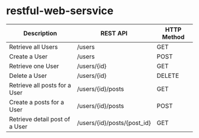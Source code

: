# restful-web-sersvice

| Description                    | REST API                    | HTTP Method |
| ------------------------------ | --------------------------- | ----------- |
| Retrieve all Users             | /users                      | GET         |
| Create a User                  | /users                      | POST        |
| Retrieve one User              | /users/{id}                 | GET         |
| Delete a User                  | /users/{id}                 | DELETE      |
| Retrieve all posts for a User  | /users/{id}/posts           | GET         |
| Create a posts for a User      | /users/{id}/posts           | POST        |
| Retrieve detail post of a User | /users/{id}/posts/{post_id} | GET         |

